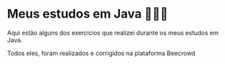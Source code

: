 # Meus estudos em Java 👩🏻‍💻
Aqui estão alguns dos exercícios que realizei durante os meus estudos em Java.

Todos eles, foram realizados e corrigidos na plataforma Beecrowd
